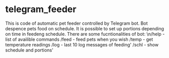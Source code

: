 # telegram_feeder
This is code of automatic pet feeder controlled by Telegram bot. Bot despence pets food on schedule. It is possible to set up portions depending on time in feedeng schedule.
There are some fucntionalities of bot:
\n/help - list of availible commands
/feed - feed pets when you wish
/temp - get temperature readings
/log - last 10 log messages of feeding'
/schl - show schedule and portions'
